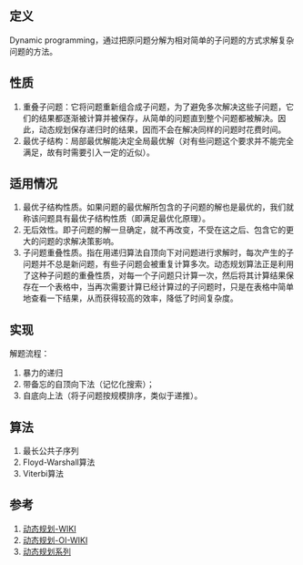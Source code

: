 ## 定义

Dynamic programming，通过把原问题分解为相对简单的子问题的方式求解复杂问题的方法。

## 性质

1. 重叠子问题：它将问题重新组合成子问题，为了避免多次解决这些子问题，它们的结果都逐渐被计算并被保存，从简单的问题直到整个问题都被解决。因此，动态规划保存递归时的结果，因而不会在解决同样的问题时花费时间。
2. 最优子结构：局部最优解能决定全局最优解（对有些问题这个要求并不能完全满足，故有时需要引入一定的近似）。

## 适用情况

1. 最优子结构性质。如果问题的最优解所包含的子问题的解也是最优的，我们就称该问题具有最优子结构性质（即满足最优化原理）。
2. 无后效性。即子问题的解一旦确定，就不再改变，不受在这之后、包含它的更大的问题的求解决策影响。
3. 子问题重叠性质。指在用递归算法自顶向下对问题进行求解时，每次产生的子问题并不总是新问题，有些子问题会被重复计算多次。动态规划算法正是利用了这种子问题的重叠性质，对每一个子问题只计算一次，然后将其计算结果保存在一个表格中，当再次需要计算已经计算过的子问题时，只是在表格中简单地查看一下结果，从而获得较高的效率，降低了时间复杂度。

## 实现

解题流程：

1. 暴力的递归
2. 带备忘的自顶向下法（记忆化搜索）；
3. 自底向上法（将子问题按规模排序，类似于递推）。

## 算法

1. 最长公共子序列
2. Floyd-Warshall算法
3. Viterbi算法

## 参考

1. [动态规划-WIKI](https://zh.wikipedia.org/wiki/%E5%8A%A8%E6%80%81%E8%A7%84%E5%88%92)
2. [动态规划-OI-WIKI](https://oi-wiki.org/dp/basic/)
3. [动态规划系列](https://labuladong.gitbook.io/algo/dong-tai-gui-hua-xi-lie)
